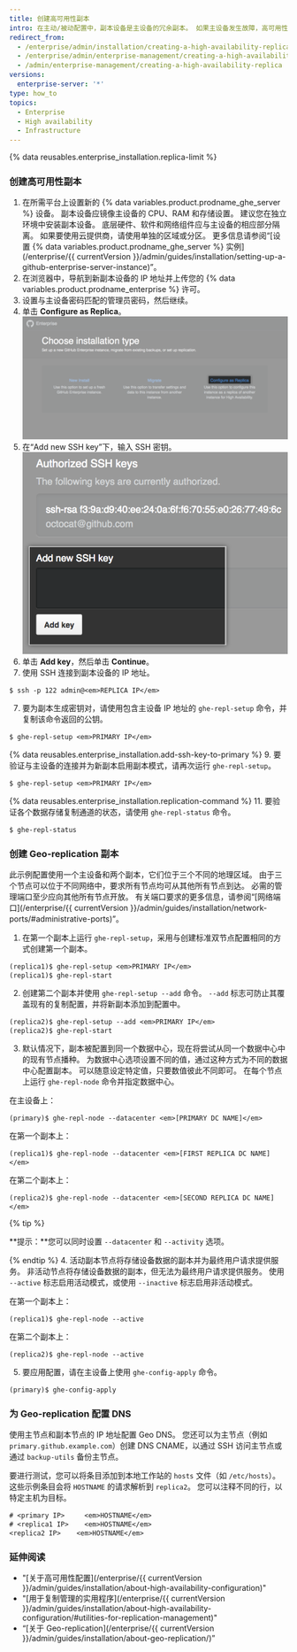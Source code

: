 ```yaml
---
title: 创建高可用性副本
intro: 在主动/被动配置中，副本设备是主设备的冗余副本。 如果主设备发生故障，高可用性模式允许副本作为主设备运行，从而最大限度地减少服务中断。
redirect_from:
  - /enterprise/admin/installation/creating-a-high-availability-replica
  - /enterprise/admin/enterprise-management/creating-a-high-availability-replica
  - /admin/enterprise-management/creating-a-high-availability-replica
versions:
  enterprise-server: '*'
type: how_to
topics:
  - Enterprise
  - High availability
  - Infrastructure
---
```

{% data reusables.enterprise_installation.replica-limit %}

### 创建高可用性副本

1. 在所需平台上设置新的 {% data variables.product.prodname_ghe_server %} 设备。 副本设备应镜像主设备的 CPU、RAM 和存储设置。 建议您在独立环境中安装副本设备。 底层硬件、软件和网络组件应与主设备的相应部分隔离。 如果要使用云提供商，请使用单独的区域或分区。 更多信息请参阅“[设置 {% data variables.product.prodname_ghe_server %} 实例](/enterprise/{{ currentVersion }}/admin/guides/installation/setting-up-a-github-enterprise-server-instance)”。
2. 在浏览器中，导航到新副本设备的 IP 地址并上传您的 {% data variables.product.prodname_enterprise %} 许可。
3. 设置与主设备密码匹配的管理员密码，然后继续。
4. 单击 **Configure as Replica**。 ![包含用于将新实例配置为副本的链接的安装选项](/assets/images/enterprise/management-console/configure-as-replica.png)
5. 在“Add new SSH key”下，输入 SSH 密钥。 ![添加 SSH 密钥](/assets/images/enterprise/management-console/add-ssh-key.png)
6. 单击 **Add key**，然后单击 **Continue**。
6. 使用 SSH 连接到副本设备的 IP 地址。
  ```shell
  $ ssh -p 122 admin@<em>REPLICA IP</em>
  ```
7. 要为副本生成密钥对，请使用包含主设备 IP 地址的 `ghe-repl-setup` 命令，并复制该命令返回的公钥。
  ```shell
  $ ghe-repl-setup <em>PRIMARY IP</em>
  ```
{% data reusables.enterprise_installation.add-ssh-key-to-primary %}
9. 要验证与主设备的连接并为新副本启用副本模式，请再次运行 `ghe-repl-setup`。
  ```shell
  $ ghe-repl-setup <em>PRIMARY IP</em>
  ```
{% data reusables.enterprise_installation.replication-command %}
11. 要验证各个数据存储复制通道的状态，请使用 `ghe-repl-status` 命令。
  ```shell
  $ ghe-repl-status
  ```

### 创建 Geo-replication 副本

此示例配置使用一个主设备和两个副本，它们位于三个不同的地理区域。 由于三个节点可以位于不同网络中，要求所有节点均可从其他所有节点到达。 必需的管理端口至少应向其他所有节点开放。 有关端口要求的更多信息，请参阅“[网络端口](/enterprise/{{ currentVersion }}/admin/guides/installation/network-ports/#administrative-ports)”。

1. 在第一个副本上运行 `ghe-repl-setup`，采用与创建标准双节点配置相同的方式创建第一个副本。
  ```shell
  (replica1)$ ghe-repl-setup <em>PRIMARY IP</em>
  (replica1)$ ghe-repl-start
  ```
2. 创建第二个副本并使用 `ghe-repl-setup --add` 命令。 `--add` 标志可防止其覆盖现有的复制配置，并将新副本添加到配置中。
  ```shell
  (replica2)$ ghe-repl-setup --add <em>PRIMARY IP</em>
  (replica2)$ ghe-repl-start
  ```
3. 默认情况下，副本被配置到同一个数据中心，现在将尝试从同一个数据中心中的现有节点播种。 为数据中心选项设置不同的值，通过这种方式为不同的数据中心配置副本。 可以随意设定特定值，只要数值彼此不同即可。 在每个节点上运行 `ghe-repl-node` 命令并指定数据中心。

  在主设备上：
  ```shell
  (primary)$ ghe-repl-node --datacenter <em>[PRIMARY DC NAME]</em>
  ```
  在第一个副本上：
  ```shell
  (replica1)$ ghe-repl-node --datacenter <em>[FIRST REPLICA DC NAME]</em>
  ```
  在第二个副本上：
  ```shell
  (replica2)$ ghe-repl-node --datacenter <em>[SECOND REPLICA DC NAME]</em>
  ```
  {% tip %}

  **提示：**您可以同时设置 `--datacenter` 和 `--activity` 选项。

  {% endtip %}
4. 活动副本节点将存储设备数据的副本并为最终用户请求提供服务。 非活动节点将存储设备数据的副本，但无法为最终用户请求提供服务。 使用 `--active` 标志启用活动模式，或使用 `--inactive` 标志启用非活动模式。

  在第一个副本上：
  ```shell
  (replica1)$ ghe-repl-node --active
  ```
  在第二个副本上：
  ```shell
  (replica2)$ ghe-repl-node --active
  ```
5. 要应用配置，请在主设备上使用 `ghe-config-apply` 命令。
  ```shell
  (primary)$ ghe-config-apply
  ```

### 为 Geo-replication 配置 DNS

使用主节点和副本节点的 IP 地址配置 Geo DNS。 您还可以为主节点（例如 `primary.github.example.com`）创建 DNS CNAME，以通过 SSH 访问主节点或通过 `backup-utils` 备份主节点。

要进行测试，您可以将条目添加到本地工作站的 `hosts` 文件（如 `/etc/hosts`）。 这些示例条目会将 `HOSTNAME` 的请求解析到 `replica2`。 您可以注释不同的行，以特定主机为目标。

```
# <primary IP>     <em>HOSTNAME</em>
# <replica1 IP>    <em>HOSTNAME</em>
<replica2 IP>    <em>HOSTNAME</em>
```

### 延伸阅读

- "[关于高可用性配置](/enterprise/{{ currentVersion }}/admin/guides/installation/about-high-availability-configuration)"
- "[用于复制管理的实用程序](/enterprise/{{ currentVersion }}/admin/guides/installation/about-high-availability-configuration/#utilities-for-replication-management)"
- “[关于 Geo-replication](/enterprise/{{ currentVersion }}/admin/guides/installation/about-geo-replication/)”
